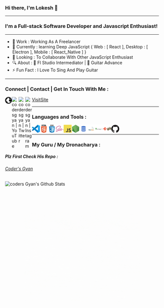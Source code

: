 ### Hi there, I'm Lokesh 👋

<hr />

<h3>I'm a Full-stack Software Developer and Javascript Enthusiast!</h3>
<hr />

<ul>
    <li>💼 Work : Working As A Freelancer</li>
    <li>🔬 Currently : learning Deep JavaScript { Web : [ React ], Desktop : [ Electron ], Mobile : [ React_Native ] }</li>
    <li>🔭 Looking : To Collaborate With Other JavaScript Enthusiast</li>
    <li>🔍 About : 🎹 Fl Studio Intermediator | 🎸 Guitar Advance</li>
    <li>⚡ Fun Fact : I Love To Sing And Play Guitar</li>
</ul>

<hr />
<h3>Connect | Contact | Get In Touch With Me : </h3>
<p>
    <a href="" target="_blank">
        <img align="left" alt="codersgyan.com" width="22px" src="https://raw.githubusercontent.com/iconic/open-iconic/master/svg/globe.svg" style="max-width:100%;">
    </a>

   <a href="https://www.youtube.com/channel/UCkr8kMQ1uAdcvi56IRH9F0g" target="_blank">
        <img align="left" alt="codersgyan | YouTube" width="22px" src="https://camo.githubusercontent.com/6645c4c313a1f4f0032cd1c5e5fd0033417104a7a282fed4cafdca8ac2a1ab33/68747470733a2f2f63646e2e6a7364656c6976722e6e65742f6e706d2f73696d706c652d69636f6e734076332f69636f6e732f796f75747562652e737667" data-canonical-src="https://cdn.jsdelivr.net/npm/simple-icons@v3/icons/youtube.svg" style="max-width:100%;">
    </a>

   <a href="" target="_blank">
        <img align="left" alt="codersgyan | Twitter" width="22px" src="https://camo.githubusercontent.com/013ab4b8c0a14af1d626b6106c10a4ca83129f9b89d063db25612dcb88740bc5/68747470733a2f2f63646e2e6a7364656c6976722e6e65742f6e706d2f73696d706c652d69636f6e734076332f69636f6e732f66616365626f6f6b2e737667" data-canonical-src="https://cdn.jsdelivr.net/npm/simple-icons@v3/icons/facebook.svg" style="max-width:100%;">
    </a>

   <a href="" target="_blank">
        <img align="left" alt="codersgyan | Instagram" width="22px" src="https://camo.githubusercontent.com/c80f9763ed06d4ab9fbcc1a74b8b74cd95e4c7f82d3f1f70233994f236a0faeb/68747470733a2f2f63646e2e6a7364656c6976722e6e65742f6e706d2f73696d706c652d69636f6e734076332f69636f6e732f696e7374616772616d2e737667" data-canonical-src="https://cdn.jsdelivr.net/npm/simple-icons@v3/icons/instagram.svg" style="max-width:100%;">
    </a>
</p>
<a href="https://lexuscreations.netlify.app/">VisitSite</a>
<br/>
<hr />

<h3>Languages and Tools : </h3>
<p>
    <a href="" target="_blank">
        <img align="left" lt="Visual Studio Code" width="26px" src="https://raw.githubusercontent.com/github/explore/80688e429a7d4ef2fca1e82350fe8e3517d3494d/topics/visual-studio-code/visual-studio-code.png" style="max-width:100%;">
    </a>

   <a href="" target="_blank">
        <img align="left" lt="HTML5" width="26px" src="https://raw.githubusercontent.com/github/explore/80688e429a7d4ef2fca1e82350fe8e3517d3494d/topics/html/html.png" style="max-width:100%;">
    </a>

   <a href="" target="_blank">
        <img align="left" lt="CSS3" width="26px" src="https://raw.githubusercontent.com/github/explore/80688e429a7d4ef2fca1e82350fe8e3517d3494d/topics/css/css.png" style="max-width:100%;">
    </a>

   <a href="" target="_blank">
        <img align="left" lt="Sass" width="26px" src="https://raw.githubusercontent.com/github/explore/80688e429a7d4ef2fca1e82350fe8e3517d3494d/topics/sass/sass.png" style="max-width:100%;">
    </a>

   <a href="" target="_blank">
        <img align="left" lt="JavaScript" width="26px" src="https://raw.githubusercontent.com/github/explore/80688e429a7d4ef2fca1e82350fe8e3517d3494d/topics/javascript/javascript.png" style="max-width:100%;">
    </a>

   <a href="" target="_blank">
        <img align="left" lt="Node.js" width="26px" src="https://raw.githubusercontent.com/github/explore/80688e429a7d4ef2fca1e82350fe8e3517d3494d/topics/nodejs/nodejs.png" style="max-width:100%;">
    </a>

   <a href="" target="_blank">
        <img align="left" lt="SQL" width="26px" src="https://raw.githubusercontent.com/github/explore/80688e429a7d4ef2fca1e82350fe8e3517d3494d/topics/sql/sql.png" style="max-width:100%;">
    </a>

   <a href="" target="_blank">
        <img align="left" alt="MySQL" width="26px" src="https://raw.githubusercontent.com/github/explore/80688e429a7d4ef2fca1e82350fe8e3517d3494d/topics/mysql/mysql.png" style="max-width:100%;">
    </a>

   <a href="" target="_blank">
        <img align="left" alt="MongoDB" width="26px" src="https://raw.githubusercontent.com/github/explore/80688e429a7d4ef2fca1e82350fe8e3517d3494d/topics/mongodb/mongodb.png" style="max-width:100%;">
    </a>

   <a href="" target="_blank">
        <img align="left" alt="Git" width="26px" src="https://raw.githubusercontent.com/github/explore/80688e429a7d4ef2fca1e82350fe8e3517d3494d/topics/git/git.png" style="max-width:100%;">
    </a>

   <a href="" target="_blank">
        <img align="left" alt="GitHub" width="26px" src="https://raw.githubusercontent.com/github/explore/78df643247d429f6cc873026c0622819ad797942/topics/github/github.png" style="max-width:100%;">
    </a>
    
</p>

<br/>
<hr/>

<h3>My Guru / My Dronacharya : </h3>
<h5>Plz First Check His Repo : </h5>
<h6><a href="https://github.com/codersgyan" target="_blank">Coder's Gyan</a></h6>
<img align="left" alt="coders Gyan's Github Stats" src="https://camo.githubusercontent.com/1a0f22f2daff2f1fc1751ecaea88a2291038b0b7ba6b699d4d5518d445f6f075/68747470733a2f2f6769746875622d726561646d652d73746174732e76657263656c2e6170702f6170693f757365726e616d653d636f646572736779616e2673686f775f69636f6e733d7472756526686964655f626f726465723d74727565" style="max-width:100%;">

<!--
**lexuscreations/lexuscreations** is a ✨ _special_ ✨ repository because its `README.md` (this file) appears on your GitHub profile.

Here are some ideas to get you started:

- 🔭 I’m currently working on ...
- 🌱 I’m currently learning ...
- 👯 I’m looking to collaborate on ...
- 🤔 I’m looking for help with ...
- 💬 Ask me about ...
- 📫 How to reach me: ...
- 😄 Pronouns: ...
- ⚡ Fun fact: ...
-->
<br/><br/><br/><br/><br/>

<p align="center">
  <img src="https://raw.githubusercontent.com/lexuscreations/lexuscreations/main/Dream_Company%20(1).gif" width="75%" alt="Dream Companies List"/>
</p>
